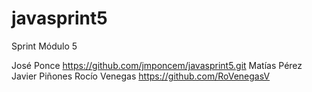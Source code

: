# javasprint5

Sprint Módulo 5

José Ponce https://github.com/jmponcem/javasprint5.git
Matías Pérez
Javier Piñones 
Rocío Venegas https://github.com/RoVenegasV
